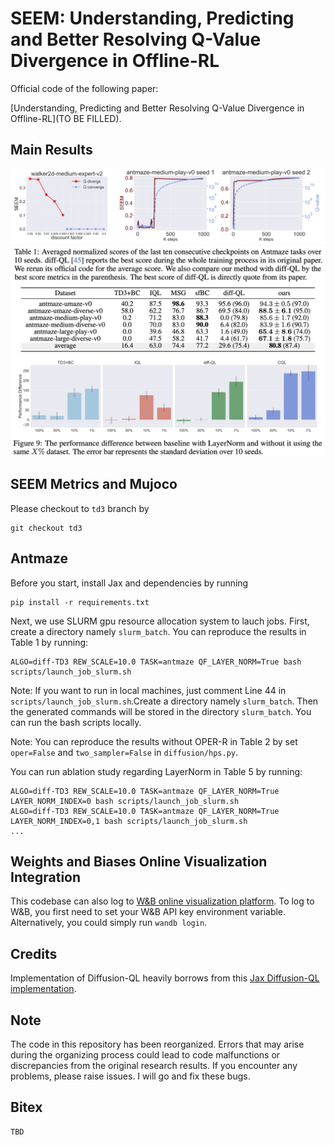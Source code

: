 # SEEM: Understanding, Predicting and Better Resolving Q-Value Divergence in Offline-RL

Official code of the following paper:

[Understanding, Predicting and Better Resolving Q-Value Divergence in Offline-RL](TO BE FILLED).

## Main Results
![Alt text](images/seem-surge.jpg)
![Alt text](images/antmaze.jpg)
![Alt text](images/mujoco.jpg)

## SEEM Metrics and Mujoco
Please checkout to `td3` branch by
```
git checkout td3
```


## Antmaze
Before you start, install Jax and dependencies by running
```
pip install -r requirements.txt
```
Next, we use SLURM gpu resource allocation system to lauch jobs. First, create a directory namely `slurm_batch`. You can reproduce the results in Table 1 by running:
```
ALGO=diff-TD3 REW_SCALE=10.0 TASK=antmaze QF_LAYER_NORM=True bash scripts/launch_job_slurm.sh
```
Note: If you want to run in local machines, just comment Line 44 in `scripts/launch_job_slurm.sh`.Create a directory namely `slurm_batch`. Then the generated commands will be stored in the directory `slurm_batch`. You can run the bash scripts locally.

Note: You can reproduce the results without OPER-R in Table 2 by set `oper=False` and `two_sampler=False` in `diffusion/hps.py`.

You can run ablation study regarding LayerNorm in Table 5 by running:
```
ALGO=diff-TD3 REW_SCALE=10.0 TASK=antmaze QF_LAYER_NORM=True LAYER_NORM_INDEX=0 bash scripts/launch_job_slurm.sh
ALGO=diff-TD3 REW_SCALE=10.0 TASK=antmaze QF_LAYER_NORM=True LAYER_NORM_INDEX=0,1 bash scripts/launch_job_slurm.sh
...
```


## Weights and Biases Online Visualization Integration
This codebase can also log to [W&B online visualization platform](https://wandb.ai/site). To log to W&B, you first need to set your W&B API key environment variable.
Alternatively, you could simply run `wandb login`.

## Credits
Implementation of Diffusion-QL heavily borrows from this [Jax Diffusion-QL implementation](https://github.com/sail-sg/edp/blob/main/README.md).


## Note
The code in this repository has been reorganized. Errors that may arise during the organizing process could lead to code malfunctions or discrepancies from the original research results. If you encounter any problems, please raise issues. I will go and fix these bugs.

## Bitex
```
TBD
```